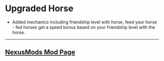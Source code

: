 # Upgraded Horse
- Added mechanics including friendship level with horse, feed your horse - fed horses get a speed bonus based on your friendship level with the horse.

----
## [NexusMods Mod Page](https://www.nexusmods.com/stardewvalley/mods/5242)
